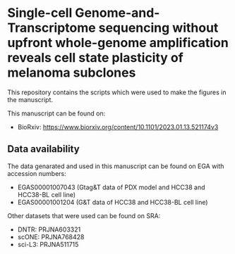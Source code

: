 # Single-cell Genome-and-Transcriptome sequencing without upfront whole-genome amplification reveals cell state plasticity of melanoma subclones
This repository contains the scripts which were used to make the figures in the manuscript. 

This manuscript can be found on:
- BioRxiv: https://www.biorxiv.org/content/10.1101/2023.01.13.521174v3

## Data availability
The data genarated and used in this manuscript can be found on EGA with accession numbers:

- EGAS00001007043 (Gtag&T data of PDX model and HCC38 and HCC38-BL cell line)
- EGAS00001001204 (G&T data of HCC38 and HCC38-BL cell line)

Other datasets that were used can be found on SRA:
- DNTR: PRJNA603321 
- scONE: PRJNA768428
- sci-L3: PRJNA511715 
